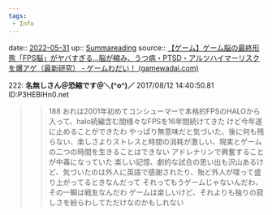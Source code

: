```yaml
---
tags:
 - Info
---
```


date:: [2022-05-31](Daily_Note/2022-05-31.md)
up:: [Summareading](Bar/Summareading.md)
source:: [【ゲーム】ゲーム脳の最終形態「FPS脳」がヤバすぎる…脳が縮み、うつ病・PTSD・アルツハイマーリスクを爆アゲ（最新研究） - ゲームわだい！ (gamewadai.com)](https://gamewadai.com/game-news/%E3%80%90%E3%82%B2%E3%83%BC%E3%83%A0%E3%80%91%E3%82%B2%E3%83%BC%E3%83%A0%E8%84%B3%E3%81%AE%E6%9C%80%E7%B5%82%E5%BD%A2%E6%85%8B%E3%80%8Cfps%E8%84%B3%E3%80%8D%E3%81%8C%E3%83%A4%E3%83%90%E3%81%99)

222: **名無しさん＠恐縮です＠＼(^o^)／** 2017/08/12 14:40:50.81 ID:P3HEBlHn0.net

>>188
おれは2001年初めてコンシューマーで本格的FPSのHALOから入って、halo続編含む間様々なFPSを16年間続けてきた
けど今年遂に止めることができたわ
やっぱり無意味だと気づいた、後に何も残らない、楽しさよりストレスと時間の消耗が激しい、現実とゲームの二つの時間を生きることはできない
アドレナリンで興奮することが中毒になっていた
楽しい記憶、劇的な試合の思い出も沢山あるけど、気づいたのは外人に英語で感謝されたり、殆ど外人が喋って盛り上がってるときなんだって
それってもうゲームじゃないんだわ、その一瞬は戦友なんだわ
ゲームは楽しいけど、それよりも独りの寂しさを紛らわしてただけなのかもしれない